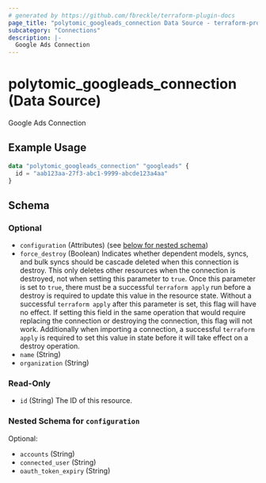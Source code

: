 ```yaml
---
# generated by https://github.com/fbreckle/terraform-plugin-docs
page_title: "polytomic_googleads_connection Data Source - terraform-provider-polytomic"
subcategory: "Connections"
description: |-
  Google Ads Connection
---
```


# polytomic_googleads_connection (Data Source)

Google Ads Connection

## Example Usage

```terraform
data "polytomic_googleads_connection" "googleads" {
  id = "aab123aa-27f3-abc1-9999-abcde123a4aa"
}
```

<!-- schema generated by tfplugindocs -->
## Schema

### Optional

- `configuration` (Attributes) (see [below for nested schema](#nestedatt--configuration))
- `force_destroy` (Boolean) Indicates whether dependent models, syncs, and bulk syncs should be cascade deleted when this connection is destroy. This only deletes other resources when the connection is destroyed, not when setting this parameter to `true`. Once this parameter is set to `true`, there must be a successful `terraform apply` run before a destroy is required to update this value in the resource state. Without a successful `terraform apply` after this parameter is set, this flag will have no effect. If setting this field in the same operation that would require replacing the connection or destroying the connection, this flag will not work. Additionally when importing a connection, a successful `terraform apply` is required to set this value in state before it will take effect on a destroy operation.
- `name` (String)
- `organization` (String)

### Read-Only

- `id` (String) The ID of this resource.

<a id="nestedatt--configuration"></a>
### Nested Schema for `configuration`

Optional:

- `accounts` (String)
- `connected_user` (String)
- `oauth_token_expiry` (String)


